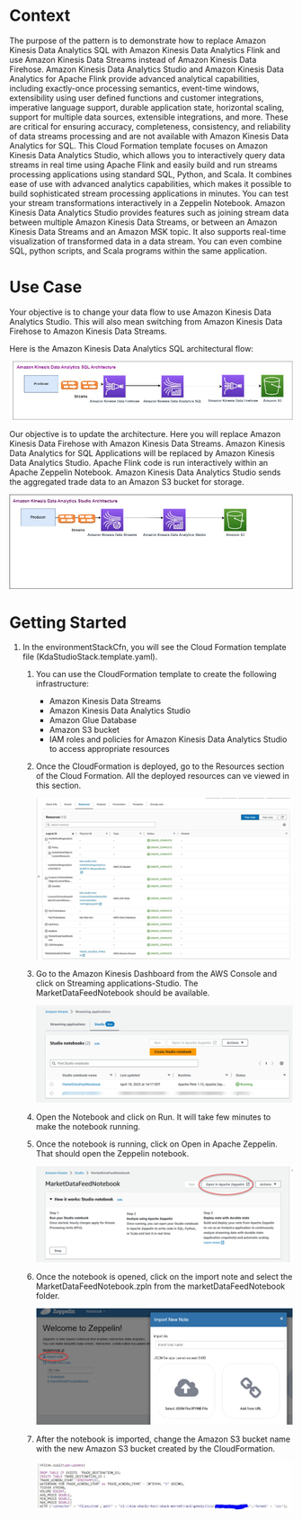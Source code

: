 # Context

The purpose of the pattern is to demonstrate how to replace Amazon Kinesis Data Analytics SQL with Amazon Kinesis Data Analytics Flink and use Amazon Kinesis Data Streams instead of Amazon Kinesis Data Firehose.
Amazon Kinesis Data Analytics Studio and Amazon Kinesis Data Analytics for Apache Flink provide advanced analytical capabilities, including exactly-once processing semantics, event-time windows, extensibility using user defined functions and customer integrations, imperative language support, durable application state, horizontal scaling, support for multiple data sources, extensible integrations, and more. These are critical for ensuring accuracy, completeness, consistency, and reliability of data streams processing and are not available with Amazon Kinesis Data Analytics for SQL.
This Cloud Formation template focuses on Amazon Kinesis Data Analytics Studio, which allows you to interactively query data streams in real time using Apache Flink and easily build and run streams processing applications using standard SQL, Python, and Scala. It combines ease of use with advanced analytics capabilities, which makes it possible to build sophisticated stream processing applications in minutes. You can test your stream transformations interactively in a Zeppelin Notebook. Amazon Kinesis Data Analytics Studio provides features such as joining stream data between multiple Amazon Kinesis Data Streams, or between an Amazon Kinesis Data Streams and an Amazon MSK topic. It also supports real-time visualization of transformed data in a data stream. You can even combine SQL, python scripts, and Scala programs within the same application. 

# Use Case

Your objective is to change your data flow to use Amazon Kinesis Data Analytics Studio.  This will also mean switching from Amazon Kinesis Data Firehose to Amazon Kinesis Data Streams.

Here is the Amazon Kinesis Data Analytics SQL architectural flow:

![Current Architecture](Current-Architecture-Latest.JPG)


Our objective is to update the  architecture. Here you will replace Amazon Kinesis Data Firehose with Amazon Kinesis Data Streams. Amazon Kinesis Data Analytics for SQL Applications will be replaced by Amazon Kinesis Data Analytics Studio. Apache Flink code is run interactively within an Apache Zeppelin Notebook. Amazon Kinesis Data Analytics Studio sends the aggregated trade data to an Amazon S3 bucket for storage. 

![To be Architecture](Future-Architecture-Latest.JPG)

# Getting Started

1. In the environmentStackCfn, you will see the Cloud Formation template file (KdaStudioStack.template.yaml).
    1. You can use the CloudFormation template to create the following infrastructure:
        - Amazon Kinesis Data Streams
        - Amazon Kinesis Data Analytics Studio
        - Amazon Glue Database
        - Amazon S3 bucket
        - IAM roles and policies for Amazon Kinesis Data Analytics Studio to access appropriate resources

    2. Once the CloudFormation is deployed, go to the Resources section of the Cloud Formation. All the deployed resources can ve viewed in this section.

        ![Cloud Formation Resources](environmentStackCfn/kda-studio-cfn-output.JPG)

    3. Go to the Amazon Kinesis Dashboard from the AWS Console and click on  Streaming applications-Studio. The MarketDataFeedNotebook should be available. 

        ![MarketDataFeedNotebook](environmentStackCfn/market-data-feed-notebook.jpg)

    4. Open the Notebook and click on Run. It will take few minutes to make the notebook running.

    5. Once the notebook is running, click on Open in Apache Zeppelin. That should open the Zeppelin notebook.

        ![Open the notebook](environmentStackCfn/open-Zeppelin-notebook.jpg)

    6. Once the notebook is opened, click on the import note and select the MarketDataFeedNotebook.zpln from the marketDataFeedNotebook folder.

        ![Import the notebook](environmentStackCfn/import-note.jpg)

    7. After the notebook is imported, change the Amazon S3 bucket name with the new Amazon S3 bucket created by the CloudFormation.

        ![Import the notebook](environmentStackCfn/KDA-StudioS3.JPG)

